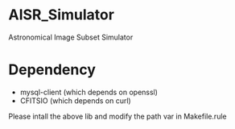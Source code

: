 # AISR_Simulator
Astronomical Image Subset Simulator

# Dependency
* mysql-client (which depends on openssl)
* CFITSIO (which depends on curl)

Please intall the above lib and modify the path var in Makefile.rule
